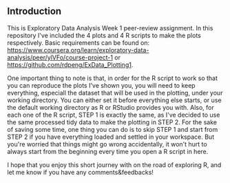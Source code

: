 ## Introduction

This is Exploratory Data Analysis Week 1 peer-review assignment. In this repository I've included the 4 plots and 4 R scripts to make the plots respectively. Basic requirements can be found on:
https://www.coursera.org/learn/exploratory-data-analysis/peer/ylVFo/course-project-1
or https://github.com/rdpeng/ExData_Plotting1.

One important thing to note is that, in order for the R script to work so that you can reproduce the plots I've shown you, you will need to keep everything, especiall the dataset that will be used in the plotting, under your working directory. You can either set it before everything else starts, or use the default working directory as R or RStudio provides you with.
Also, for each one of the R script, STEP 1 is exactly the same, as I've decided to use the same processed tidy data to make the plotting in STEP 2. For the sake of saving some time, one thing you can do is to skip STEP 1 and start from STEP 2 if you have everything loaded and settled in your workspace. But you're worried that things might go wrong accidentally, it won't hurt to always start from the beginning every time you open a R script in here.

I hope that you enjoy this short journey with on the road of exploring R, and let me know if you have any comments&feedbacks!

